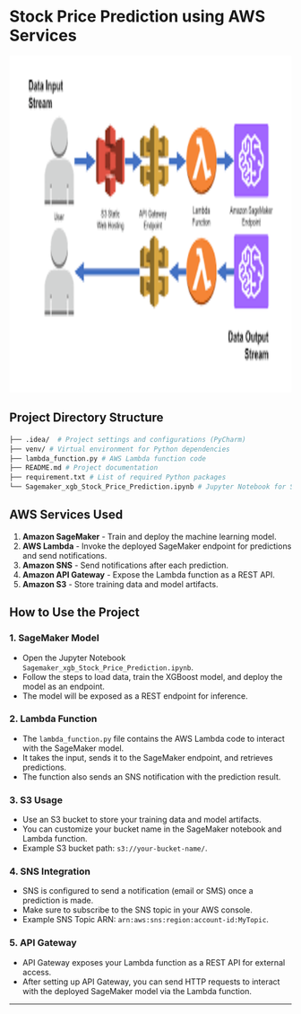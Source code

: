 # Stock Price Prediction using AWS Services


<img src="endpoint.png" alt="AWS Sagemaker Endpoint" width="700" height="600" />

## Project Directory Structure

```bash
├── .idea/  # Project settings and configurations (PyCharm)
├── venv/ # Virtual environment for Python dependencies
├── lambda_function.py # AWS Lambda function code 
├── README.md # Project documentation 
├── requirement.txt # List of required Python packages
└── Sagemaker_xgb_Stock_Price_Prediction.ipynb # Jupyter Notebook for SageMaker model training and deployment
``` 

## AWS Services Used
1. **Amazon SageMaker** - Train and deploy the machine learning model.
2. **AWS Lambda** - Invoke the deployed SageMaker endpoint for predictions and send notifications.
3. **Amazon SNS** - Send notifications after each prediction.
4. **Amazon API Gateway** - Expose the Lambda function as a REST API.
5. **Amazon S3** - Store training data and model artifacts.


## How to Use the Project

### 1. SageMaker Model
- Open the Jupyter Notebook `Sagemaker_xgb_Stock_Price_Prediction.ipynb`.
- Follow the steps to load data, train the XGBoost model, and deploy the model as an endpoint.
- The model will be exposed as a REST endpoint for inference.

### 2. Lambda Function
- The `lambda_function.py` file contains the AWS Lambda code to interact with the SageMaker model.
- It takes the input, sends it to the SageMaker endpoint, and retrieves predictions.
- The function also sends an SNS notification with the prediction result.

### 3. S3 Usage
- Use an S3 bucket to store your training data and model artifacts.
- You can customize your bucket name in the SageMaker notebook and Lambda function.
- Example S3 bucket path: `s3://your-bucket-name/`.

### 4. SNS Integration
- SNS is configured to send a notification (email or SMS) once a prediction is made.
- Make sure to subscribe to the SNS topic in your AWS console.
- Example SNS Topic ARN: `arn:aws:sns:region:account-id:MyTopic`.

### 5. API Gateway
- API Gateway exposes your Lambda function as a REST API for external access.
- After setting up API Gateway, you can send HTTP requests to interact with the deployed SageMaker model via the Lambda function.

---
